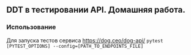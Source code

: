 ## DDT в тестировании API. Домашняя работа.

### Использование

Для запуска тестов сервиса https://dog.ceo/dog-api/
`pytest [PYTEST_OPTIONS] --config=[PATH_TO_ENDPOINTS_FILE]`